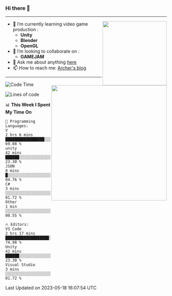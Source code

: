 ### Hi there 👋
---
<!--
**Archer-du/Archer-du** is a ✨ _special_ ✨ repository because its `README.md` (this file) appears on your GitHub profile.

Here are some ideas to get you started:

- 🔭 I’m currently working on ...
- 🌱 I’m currently learning ...
- 👯 I’m looking to collaborate on ...
- 🤔 I’m looking for help with ...
- 💬 Ask me about ...
- 📫 How to reach me: ...
- 😄 Pronouns: ...
- ⚡ Fun fact: ...
-->
<img align="right" height="200" src="https://github-readme-stats.vercel.app/api?username=Archer-du&show_icons=true&theme=radical&count_private=true&include_all_commits=true">

- 🌱 I’m currently learning video game production : 
  -  **Unity** 
  -  **Blender** 
  -  **OpenGL**
- 👯 I’m looking to collaborate on : 
  -  **GAMEJAM**
- 💬 Ask me about anything [here](https://github.com/Archer-du/Archer-du/issues)
- 📫 How to reach me: [Archer's blog](https://www.archer-du.top/)

---

<img align="right" height="360" src="https://github-readme-stats.vercel.app/api/top-langs/?username=Archer-du&theme=radical">

<!--START_SECTION:waka-->
![Code Time](http://img.shields.io/badge/Code%20Time-0%20secs-blue)

![Lines of code](https://img.shields.io/badge/From%20Hello%20World%20I%27ve%20Written-787.4%20thousand%20lines%20of%20code-blue)

📊 **This Week I Spent My Time On** 

```text
💬 Programming Languages: 
V                        2 hrs 6 mins        █████████████████░░░░░░░░   69.08 % 
unity                    42 mins             ██████░░░░░░░░░░░░░░░░░░░   23.30 % 
JSON                     8 mins              █░░░░░░░░░░░░░░░░░░░░░░░░   04.76 % 
C#                       3 mins              ░░░░░░░░░░░░░░░░░░░░░░░░░   01.72 % 
Other                    1 min               ░░░░░░░░░░░░░░░░░░░░░░░░░   00.55 % 

🔥 Editors: 
VS Code                  2 hrs 17 mins       ███████████████████░░░░░░   74.98 % 
Unity                    42 mins             ██████░░░░░░░░░░░░░░░░░░░   23.30 % 
Visual Studio            3 mins              ░░░░░░░░░░░░░░░░░░░░░░░░░   01.72 % 
```


 Last Updated on 2023-05-18 16:07:54 UTC
<!--END_SECTION:waka-->
